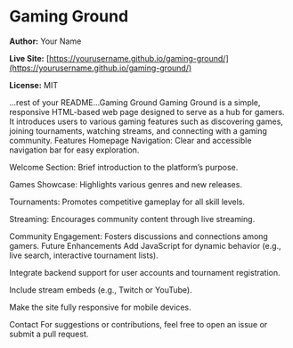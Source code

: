 # Gaming Ground

**Author:** Your Name

**Live Site:** [https://yourusername.github.io/gaming-ground/](https://yourusername.github.io/gaming-ground/)

**License:** MIT

...rest of your README...Gaming Ground
Gaming Ground is a simple, responsive HTML-based web page designed to serve as a hub for gamers. It introduces users to various gaming features such as discovering games, joining tournaments, watching streams, and connecting with a gaming community.
 Features
Homepage Navigation: Clear and accessible navigation bar for easy exploration.

Welcome Section: Brief introduction to the platform’s purpose.

Games Showcase: Highlights various genres and new releases.

Tournaments: Promotes competitive gameplay for all skill levels.

Streaming: Encourages community content through live streaming.

Community Engagement: Fosters discussions and connections among gamers.
 Future Enhancements
Add JavaScript for dynamic behavior (e.g., live search, interactive tournament lists).

Integrate backend support for user accounts and tournament registration.

Include stream embeds (e.g., Twitch or YouTube).

Make the site fully responsive for mobile devices.

 Contact
For suggestions or contributions, feel free to open an issue or submit a pull request.
